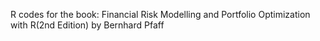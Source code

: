 R codes for the book: Financial Risk Modelling and Portfolio Optimization with R(2nd Edition) by Bernhard Pfaff
